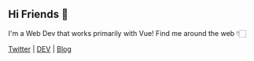 ## Hi Friends 👋

I'm a Web Dev that works primarily with Vue! Find me around the web 👇🏻

[Twitter](https://twitter.com/TerabyteTiger) | [DEV](dev.to/terabytetiger) | [Blog](https://terabytetiger.com/)

<!--
**TerabyteTiger/TerabyteTiger** is a ✨ _special_ ✨ repository because its `README.md` (this file) appears on your GitHub profile.

Here are some ideas to get you started:

- 🔭 I’m currently working on ...
- 🌱 I’m currently learning ...
- 👯 I’m looking to collaborate on ...
- 🤔 I’m looking for help with ...
- 💬 Ask me about ...
- 📫 How to reach me: ...
- 😄 Pronouns: ...
- ⚡ Fun fact: ...
-->
